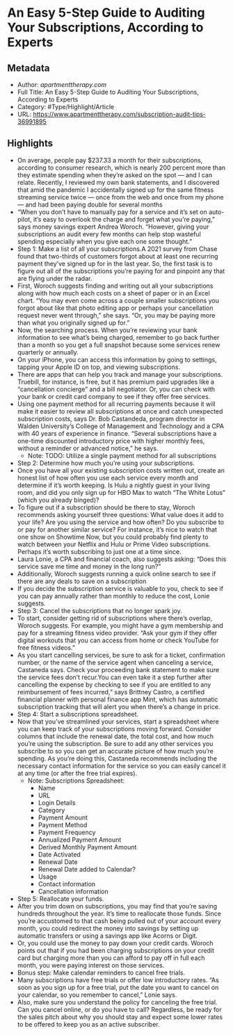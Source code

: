 # An Easy 5-Step Guide to Auditing Your Subscriptions, According to Experts

## Metadata

* Author: *apartmenttherapy.com*
* Full Title: An Easy 5-Step Guide to Auditing Your Subscriptions, According to Experts
* Category: #Type/Highlight/Article
* URL: https://www.apartmenttherapy.com/subscription-audit-tips-36991895

## Highlights

* On average, people pay $237.33 a month for their subscriptions, according to consumer research, which is nearly 200 percent more than they estimate spending when they’re asked on the spot — and I can relate. Recently, I reviewed my own bank statements, and I discovered that amid the pandemic I accidentally signed up for the same fitness streaming service twice — once from the web and once from my phone — and had been paying double for several months
* “When you don’t have to manually pay for a service and it’s set on auto-pilot, it’s easy to overlook the charge and forget what you’re paying,” says money savings expert Andrea Woroch. “However, giving your subscriptions an audit every few months can help stop wasteful spending especially when you give each one some thought.”
* Step 1: Make a list of all your subscriptions.A 2021 survey from Chase found that two-thirds of customers forgot about at least one recurring payment they’ve signed up for in the last year. So, the first task is to figure out all of the subscriptions you’re paying for and pinpoint any that are flying under the radar.
* First, Woroch suggests finding and writing out all your subscriptions along with how much each costs on a sheet of paper or in an Excel chart. “You may even come across a couple smaller subscriptions you forgot about like that photo editing app or perhaps your cancellation request never went through,” she says. “Or, you may be paying more than what you originally signed up for.”
* Now, the searching process. When you’re reviewing your bank information to see what’s being charged, remember to go back further than a month so you get a full snapshot because some services renew quarterly or annually.
* On your iPhone, you can access this information by going to settings, tapping your Apple ID on top, and viewing subscriptions.
* There are apps that can help you track and manage your subscriptions. Truebill, for instance, is free, but it has premium paid upgrades like a “cancellation concierge” and a bill negotiator. Or, you can check with your bank or credit card company to see if they offer free services.
* Using one payment method for all recurring payments because it will make it easier to review all subscriptions at once and catch unexpected subscription costs, says Dr. Bob Castandeda, program director in Walden University’s College of Management and Technology and a CPA with 40 years of experience in finance. “Several subscriptions have a one-time discounted introductory price with higher monthly fees, without a reminder or advanced notice,” he says.
  * Note: TODO: Utilize a single payment method for all subscriptions
* Step 2: Determine how much you’re using your subscriptions.
* Once you have all your existing subscription costs written out, create an honest list of how often you use each service every month and determine if it’s worth keeping. Is Hulu a nightly guest in your living room, and did you only sign up for HBO Max to watch “The White Lotus” (which you already binged)?
* To figure out if a subscription should be there to stay, Woroch recommends asking yourself three questions: What value does it add to your life? Are you using the service and how often? Do you subscribe to or pay for another similar service? For instance, it’s nice to watch that one show on Showtime Now, but you could probably find plenty to watch between your Netflix and Hulu or Prime Video subscriptions. Perhaps it’s worth subscribing to just one at a time since.
* Laura Lonie, a CPA and financial coach, also suggests asking: “Does this service save me time and money in the long run?”
* Additionally, Woroch suggests running a quick online search to see if there are any deals to save on a subscription
* If you decide the subscription service is valuable to you, check to see if you can pay annually rather than monthly to reduce the cost, Lonie suggests.
* Step 3: Cancel the subscriptions that no longer spark joy.
* To start, consider getting rid of subscriptions where there’s overlap, Woroch suggests. For example, you might have a gym membership and pay for a streaming fitness video provider. “Ask your gym if they offer digital workouts that you can access from home or check YouTube for free fitness videos.”
* As you start cancelling services, be sure to ask for a ticket, confirmation number, or the name of the service agent when canceling a service, Castaneda says. Check your proceeding bank statement to make sure the service fees don’t recur.You can even take it a step further after cancelling the expense by checking to see if you are entitled to any reimbursement of fees incurred,” says Brittney Castro, a certified financial planner with personal finance app Mint, which has automatic subscription tracking that will alert you when there’s a change in price.
* Step 4: Start a subscriptions spreadsheet.
* Now that you’ve streamlined your services, start a spreadsheet where you can keep track of your subscriptions moving forward. Consider columns that include the renewal date, the total cost, and how much you’re using the subscription. Be sure to add any other services you subscribe to so you can get an accurate picture of how much you’re spending. As you’re doing this, Castaneda recommends including the necessary contact information for the service so you can easily cancel it at any time (or after the free trial expires).
  * Note: Subscriptions Spreadsheet:
    * Name
    * URL
    * Login Details
    * Category
    * Payment Amount
    * Payment Method
    * Payment Frequency
    * Annualized Payment Amount
    * Derived Monthly Payment Amount
    * Date Activated
    * Renewal Date
    * Renewal Date added to Calendar?
    * Usage
    * Contact information
    * Cancellation information
* Step 5: Reallocate your funds.
* After you trim down on subscriptions, you may find that you’re saving hundreds throughout the year. It’s time to reallocate those funds. Since you’re accustomed to that cash being pulled out of your account every month, you could redirect the money into savings by setting up automatic transfers or using a savings app like Acorns or Digit.
* Or, you could use the money to pay down your credit cards. Woroch points out that if you had been charging subscriptions on your credit card but charging more than you can afford to pay off in full each month, you were paying interest on those services.
* Bonus step: Make calendar reminders to cancel free trials.
* Many subscriptions have free trials or offer low introductory rates. “As soon as you sign up for a free trial, put the date you want to cancel on your calendar, so you remember to cancel,” Lonie says.
* Also, make sure you understand the policy for canceling the free trial. Can you cancel online, or do you have to call? Regardless, be ready for the sales pitch about why you should stay and expect some lower rates to be offered to keep you as an active subscriber.
